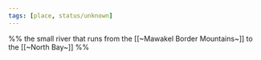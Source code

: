 ```yaml
---
tags: [place, status/unknown]
---
```


%% the small river that runs from the [[~Mawakel Border Mountains~]] to the [[~North Bay~]] %%
